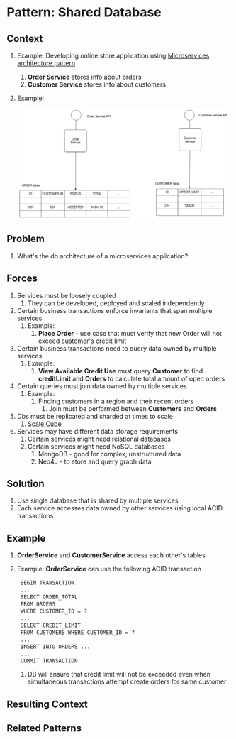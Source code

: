 # Pattern: Shared Database #
## Context ##
1. Example: Developing online store application using [Microservices architecture pattern](https://microservices.io/patterns/microservices.html)
	1. **Order Service** stores info about orders
	2. **Customer Service** stores info about customers
2. Example:

	![customers_and_orders.png](customers_and_orders.png)

## Problem ##
1. What's the db architecture of a microservices application?

## Forces ##
1. Services must be loosely coupled
	1. They can be developed, deployed and scaled independently
2. Certain business transactions enforce invariants that span multiple services
	1. Example:
		1. **Place Order** - use case that must verify that new Order will not exceed customer's credit limit
3. Certain business transactions need to query data owned by multiple services
	1. Example:
		1. **View Available Credit Use** must query **Customer** to find **creditLimit** and **Orders** to calculate total amount of open orders
4. Certain queries must join data owned by multiple services
	1. Example:
		1. Finding customers in a region and their recent orders
			1. Join must be performed between **Customers** and **Orders**
5. Dbs must be replicated and sharded at times to scale
	1. [Scale Cube](https://microservices.io/articles/scalecube.html)
6. Services may have different data storage requirements
	1. Certain services might need relational databases
	2. Certain services might need NoSQL databases
		1. MongoDB - good for complex, unstructured data
		2. Neo4J - to store and query graph data

## Solution ##
1. Use single database that is shared by multiple services
2. Each service accesses data owned by other services using local ACID transactions

## Example ##
1. **OrderService** and **CustomerService** access each other's tables
2. Example: **OrderService** can use the following ACID transaction

		BEGIN TRANSACTION
		...
		SELECT ORDER_TOTAL
		FROM ORDERS
		WHERE CUSTOMER_ID = ?
		...
		SELECT CREDIT_LIMIT
		FROM CUSTOMERS WHERE CUSTOMER_ID = ?
		...
		INSERT INTO ORDERS ...
		...
		COMMIT TRANSACTION
		
	1. DB will ensure that credit limit will not be exceeded even when simultaneous transactions attempt create orders for same customer

## Resulting Context ##
## Related Patterns ##
